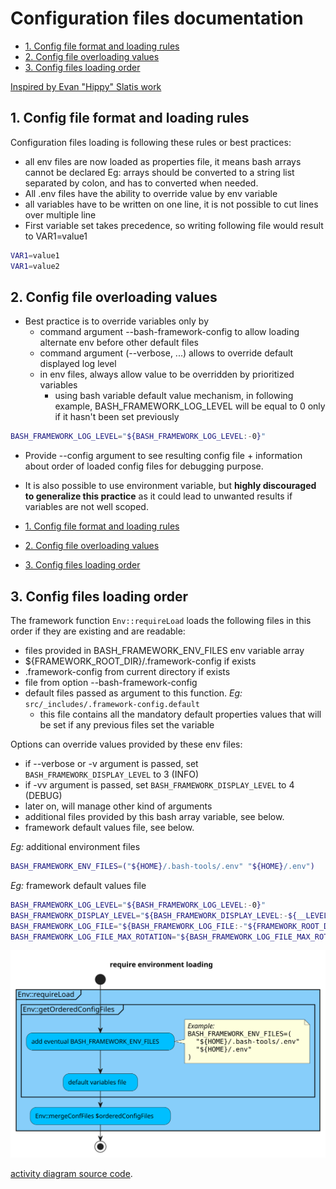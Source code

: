 # Configuration files documentation

- [1. Config file format and loading rules](#1-config-file-format-and-loading-rules)
- [2. Config file overloading values](#2-config-file-overloading-values)
- [3. Config files loading order](#3-config-files-loading-order)

[Inspired by Evan "Hippy" Slatis work](https://opensource.com/article/21/5/processing-configuration-files-shell)

## 1. Config file format and loading rules

Configuration files loading is following these rules or best practices:

- all env files are now loaded as properties file, it means bash arrays cannot
  be declared Eg: arrays should be converted to a string list separated by
  colon, and has to converted when needed.
- All .env files have the ability to override value by env variable
- all variables have to be written on one line, it is not possible to cut lines
  over multiple line
- First variable set takes precedence, so writing following file would result to
  VAR1=value1

```bash
VAR1=value1
VAR1=value2
```

## 2. Config file overloading values

- Best practice is to override variables only by
  - command argument --bash-framework-config to allow loading alternate env
    before other default files
  - command argument (--verbose, ...) allows to override default displayed log
    level
  - in env files, always allow value to be overridden by prioritized variables
    - using bash variable default value mechanism, in following example,
      BASH_FRAMEWORK_LOG_LEVEL will be equal to 0 only if it hasn't been set
      previously

```bash
BASH_FRAMEWORK_LOG_LEVEL="${BASH_FRAMEWORK_LOG_LEVEL:-0}"
```

- Provide --config argument to see resulting config file + information about
  order of loaded config files for debugging purpose.

- It is also possible to use environment variable, but **highly discouraged to
  generalize this practice** as it could lead to unwanted results if variables
  are not well scoped.

- [1. Config file format and loading rules](#1-config-file-format-and-loading-rules)

- [2. Config file overloading values](#2-config-file-overloading-values)

- [3. Config files loading order](#3-config-files-loading-order)

## 3. Config files loading order

<!-- markdownlint-capture -->

<!-- markdownlint-disable MD033 -->

<a name="config_file_order" id="config_file_order"></a>

<!-- markdownlint-restore -->

The framework function `Env::requireLoad` loads the following files in this
order if they are existing and are readable:

- files provided in BASH_FRAMEWORK_ENV_FILES env variable array
- ${FRAMEWORK_ROOT_DIR}/.framework-config if exists
- .framework-config from current directory if exists
- file from option --bash-framework-config
- default files passed as argument to this function. _Eg:_
  `src/_includes/.framework-config.default`
  - this file contains all the mandatory default properties values that will be
    set if any previous files set the variable

Options can override values provided by these env files:

- if --verbose or -v argument is passed, set `BASH_FRAMEWORK_DISPLAY_LEVEL` to 3
  (INFO)
- if -vv argument is passed, set `BASH_FRAMEWORK_DISPLAY_LEVEL` to 4 (DEBUG)
- later on, will manage other kind of arguments
- additional files provided by this bash array variable, see below.
- framework default values file, see below.

_Eg:_ additional environment files

```bash
BASH_FRAMEWORK_ENV_FILES=("${HOME}/.bash-tools/.env" "${HOME}/.env")
```

_Eg:_ framework default values file

```bash
BASH_FRAMEWORK_LOG_LEVEL="${BASH_FRAMEWORK_LOG_LEVEL:-0}"
BASH_FRAMEWORK_DISPLAY_LEVEL="${BASH_FRAMEWORK_DISPLAY_LEVEL:-${__LEVEL_WARNING}}"
BASH_FRAMEWORK_LOG_FILE="${BASH_FRAMEWORK_LOG_FILE:-"${FRAMEWORK_ROOT_DIR}/logs/${SCRIPT_NAME}.log"}"
BASH_FRAMEWORK_LOG_FILE_MAX_ROTATION="${BASH_FRAMEWORK_LOG_FILE_MAX_ROTATION:-5}"
```

![activity diagram to explain how Env::requireLoad is working](../images/envRequireLoad.svg)

[activity diagram source code](https://github.com/fchastanet/bash-tools-framework/blob/master/src/Env/activityDiagram.puml).
